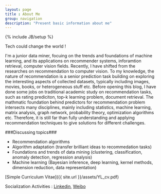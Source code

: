 ```yaml
---
layout: page
title : About Me
group: navigation
description: "Present basic information about me"
---
```

{% include JB/setup %}

Tech could change the world !

I'm a junior data miner, focuing on the trends and foundations of machine learning, and its applications on recommender systems, inforamtion retrieval, computer vision fields. Recently, I have shifted from the researches on recommendation to computer vision. To my knowledge, the nature of recommendation is a senior prediction task building on exploring the interesting aspects of collected datasets, typically including images, movies, books, or heterogeneous stuff etc. Before opening this blog, I have done some jobs on traditional academic study on recommendation tasks, such as rating prediciton, top-k learning problem, document retrieval. The mathmatic foundation behind predictors for recommendation problem intersects many disciplines, mainly including statistics, machine learning, matrix analysis, graph network, probability theory, optimization algorithms etc. Therefore, it is still far than fully understanding and applying recommendation techniques to give solutions for different challenges.

###Discussing topics### 

- Recommendation algorithms
- Algorithm adaptation (transfer brilliant ideas to recommedation tasks)
- Foundations and trends of data mining (clustering, classification, anomaly detection, regression analysis)
- Machine learning (Bayesian inference, deep learning, kernel methods, dimension reduction, data representation)

[Simple Curriculum Vitae]({{ site.url }}/assets/YL_cv.pdf)

Socialization Activities : [Linkedin](http://www.linkedin.com/pub/lu-yu/17/837/b10), [Weibo](http://weibo.com/1761583707/profile?rightmod=1&wvr=5&mod=personinfo)
